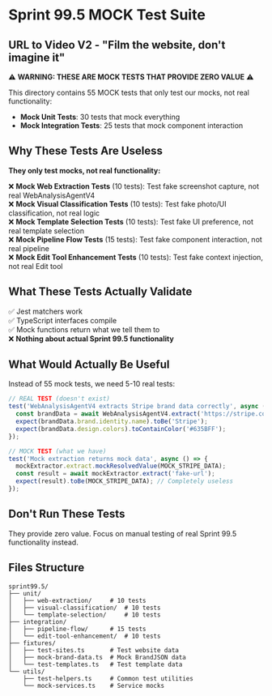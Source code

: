 # Sprint 99.5 MOCK Test Suite
## URL to Video V2 - "Film the website, don't imagine it"

⚠️ **WARNING: THESE ARE MOCK TESTS THAT PROVIDE ZERO VALUE** ⚠️

This directory contains 55 MOCK tests that only test our mocks, not real functionality:
- **Mock Unit Tests**: 30 tests that mock everything
- **Mock Integration Tests**: 25 tests that mock component interaction

## Why These Tests Are Useless

**They only test mocks, not real functionality:**

❌ **Mock Web Extraction Tests** (10 tests): Test fake screenshot capture, not real WebAnalysisAgentV4  
❌ **Mock Visual Classification Tests** (10 tests): Test fake photo/UI classification, not real logic  
❌ **Mock Template Selection Tests** (10 tests): Test fake UI preference, not real template selection  
❌ **Mock Pipeline Flow Tests** (15 tests): Test fake component interaction, not real pipeline  
❌ **Mock Edit Tool Enhancement Tests** (10 tests): Test fake context injection, not real Edit tool  

## What These Tests Actually Validate

✅ Jest matchers work  
✅ TypeScript interfaces compile  
✅ Mock functions return what we tell them to  
❌ **Nothing about actual Sprint 99.5 functionality**

## What Would Actually Be Useful

Instead of 55 mock tests, we need 5-10 real tests:

```typescript
// REAL TEST (doesn't exist)
test('WebAnalysisAgentV4 extracts Stripe brand data correctly', async () => {
  const brandData = await WebAnalysisAgentV4.extract('https://stripe.com');
  expect(brandData.brand.identity.name).toBe('Stripe');
  expect(brandData.design.colors).toContainColor('#635BFF');
});

// MOCK TEST (what we have)
test('Mock extraction returns mock data', async () => {
  mockExtractor.extract.mockResolvedValue(MOCK_STRIPE_DATA);
  const result = await mockExtractor.extract('fake-url');
  expect(result).toBe(MOCK_STRIPE_DATA); // Completely useless
});
```

## Don't Run These Tests

They provide zero value. Focus on manual testing of real Sprint 99.5 functionality instead.

## Files Structure

```
sprint99.5/
├── unit/
│   ├── web-extraction/     # 10 tests
│   ├── visual-classification/  # 10 tests
│   └── template-selection/     # 10 tests
├── integration/
│   ├── pipeline-flow/      # 15 tests
│   └── edit-tool-enhancement/  # 10 tests
├── fixtures/
│   ├── test-sites.ts       # Test website data
│   ├── mock-brand-data.ts  # Mock BrandJSON data
│   └── test-templates.ts   # Test template data
└── utils/
    ├── test-helpers.ts     # Common test utilities
    └── mock-services.ts    # Service mocks
```